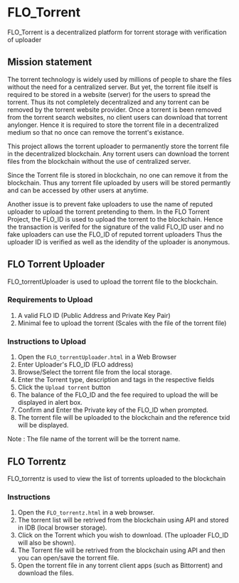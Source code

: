 # FLO_Torrent
FLO_Torrent is a decentralized platform for torrent storage with verification of uploader

## Mission statement
The torrent technology is widely used by millions of people to share the files without the need for a centralized server. 
But yet, the torrent file itself is required to be stored in a website (server) for the users to spread the torrent.
Thus its not completely decentralized and any torrent can be removed by the torrent website provider.
Once a torrent is been removed from the torrent search websites, no client users can download that torrent anylonger.
Hence it is required to store the torrent file in a decentralized medium so that no once can remove the torrent's existance.

This project allows the torrent uploader to permanently store the torrent file in the decentralized blockchain.
Any torrent users can download the torrent files from the blockchain without the use of centralized server.

Since the Torrent file is stored in blockchain, no one can remove it from the blockchain. 
Thus any torrent file uploaded by users will be stored permantly and can be accessed by other users at anytime.

Another issue is to prevent fake uploaders to use the name of reputed uploader to upload the torrent pretending to them. 
In the FLO Torrent Project, the FLO_ID is used to upload the torrent to the blockchain. 
Hence the transaction is verifed for the signature of the valid FLO_ID user and no fake uploaders can use the FLO_ID of reputed torrent uploaders
Thus the uploader ID is verified as well as the idendity of the uploader is anonymous.

## FLO Torrent Uploader
FLO_torrentUploader is used to upload the torrent file to the blockchain.
### Requirements to Upload
1. A valid FLO ID (Public Address and Private Key Pair) 
2. Minimal fee to upload the torrent (Scales with the file of the torrent file)
### Instructions to Upload
1. Open the `FLO_torrentUploader.html` in a Web Browser
2. Enter Uploader's FLO_ID (FLO address)
3. Browse/Select the torrent file from the local storage.
4. Enter the Torrent type, description and tags in the respective fields
5. Click the `Upload torrent` button
6. The balance of the FLO_ID and the fee required to upload the will be displayed in alert box.
7. Confirm and Enter the Private key of the FLO_ID when prompted.
8. The torrent file will be uploaded to the blockchain and the reference txid will be displayed.

Note : The file name of the torrent will be the torrent name.

## FLO Torrentz
FLO_torrentz is used to view the list of torrents uploaded to the blockchain
### Instructions
1. Open the `FLO_torrentz.html` in a web browser.
2. The torrent list will be retrived from the blockchain using API and stored in IDB (local browser storage).
3. Click on the Torrent which you wish to download. (The uploader FLO_ID will also be shown).
4. The Torrent file will be retrived from the blockchain using API and then you can open/save the torrent file.
5. Open the torrent file in any torrent client apps (such as Bittorrent) and download the files.
